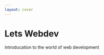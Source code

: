 ```yaml
---
layout: cover
---
```


# Lets Webdev

Introducation to the world of web development

<div style="position: absolute; top: 20%; right: 5%;">
	<v-img src="./img/ui-design-28.png" width="400px" />
</div>
